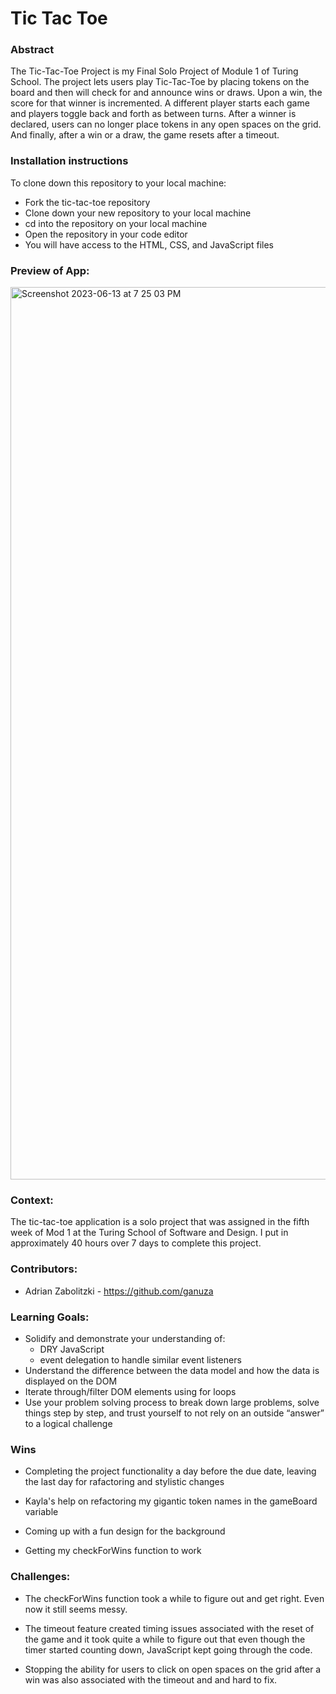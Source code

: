 # Tic Tac Toe

### Abstract

The Tic-Tac-Toe Project is my Final Solo Project of Module 1 of Turing School.  The project lets users play Tic-Tac-Toe by placing tokens on the board and then will check for and announce wins or draws.  Upon a win, the score for that winner is incremented.  A different player starts each game and players toggle back and forth as between turns.  After a winner is declared, users can no longer place tokens in any open spaces on the grid.  And finally, after a win or a draw, the game resets after a timeout.

### Installation instructions

To clone down this repository to your local machine:

* Fork the tic-tac-toe repository
* Clone down your new repository to your local machine
* cd into the repository on your local machine
* Open the repository in your code editor
* You will have access to the HTML, CSS, and JavaScript files

### Preview of App:

<img width="1428" alt="Screenshot 2023-06-13 at 7 25 03 PM" src="https://github.com/ganuza/tic-tac-toe/assets/31826116/cc24b07e-deae-4119-ac17-7d633725f2fe">


### Context:

The tic-tac-toe application is a solo project that was assigned in the fifth week of Mod 1 at the Turing School of Software and Design.  I put in approximately 40 hours over 7 days to complete this project.

### Contributors:

- Adrian Zabolitzki - https://github.com/ganuza

### Learning Goals:

* Solidify and demonstrate your understanding of:
  * DRY JavaScript
  * event delegation to handle similar event listeners
* Understand the difference between the data model and how the data is displayed on the DOM
* Iterate through/filter DOM elements using for loops
* Use your problem solving process to break down large problems, solve things step by step, and trust yourself to not rely on an outside “answer” to a logical challenge


### Wins 

* Completing the project functionality a day before the due date, leaving the last day for rafactoring and stylistic changes

* Kayla's help on refactoring my gigantic token names in the gameBoard variable

* Coming up with a fun design for the background

* Getting my checkForWins function to work

### Challenges:

* The checkForWins function took a while to figure out and get right.  Even now it still seems messy.

* The timeout feature created timing issues associated with the reset of the game and it took quite a while to figure out that even though the timer started counting down, JavaScript kept going through the code.

* Stopping the ability for users to click on open spaces on the grid after a win was also associated with the timeout and and hard to fix.
